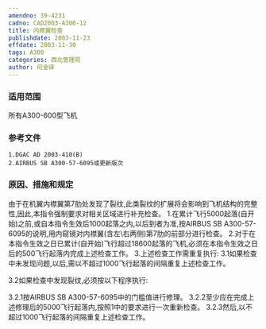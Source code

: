 ```yaml
---
amendno: 39-4231
cadno: CAD2003-A300-12
title: 内襟翼检查
publishdate: 2003-11-23
effdate: 2003-11-30
tags: A300
categories: 西北管理局
author: 何金徕
---
```


### 适用范围 
所有A300-600型飞机

### 参考文件
    1.DGAC AD 2003-410(B) 
    2.AIRBUS SB A300-57-6095或更新版次

### 原因、措施和规定 
由于在机翼内襟翼第7肋处发现了裂纹,此类裂纹的扩展将会影响到飞机结构的完整性,因此,本指令强制要求对相关区域进行补充检查。 
    1.在累计飞行5000起落(自开始)之前,或自本指令生效后1000起落之内,以后到者为准,按AIRBUS SB A300-57-6095的说明,用内窥镜对内襟翼(含左\右两侧)第7肋的前部分进行检查。 
    2.对于在本指令生效之日已累计(自开始)飞行超过18600起落的飞机,必须在本指令生效之日后的500飞行起落内完成上述检查工作。 
    3.上述检查工作需重复执行: 
3.1如果检查中未发现问题,以后,需以不超过1000飞行起落的间隔重复上述检查工作。 

3.2如果检查中发现裂纹,必须按以下程序执行: 
  
3.2.1按AIRBUS SB A300-57-6095中的门槛值进行修理。 
    3.2.2至少应在完成上述修理后的5000飞行起落内,按照1中的要求进行一次重新检查。 
3.2.3然后,以不超过1000飞行起落的间隔重复上述检查工作。 
